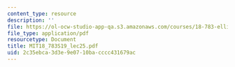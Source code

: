 ```yaml
---
content_type: resource
description: ''
file: https://ol-ocw-studio-app-qa.s3.amazonaws.com/courses/18-783-elliptic-curves-spring-2019/2c35ebca3d3e9e0710bacccc431679ac_MIT18_783S19_lec25.pdf
file_type: application/pdf
resourcetype: Document
title: MIT18_783S19_lec25.pdf
uid: 2c35ebca-3d3e-9e07-10ba-cccc431679ac
---
```

